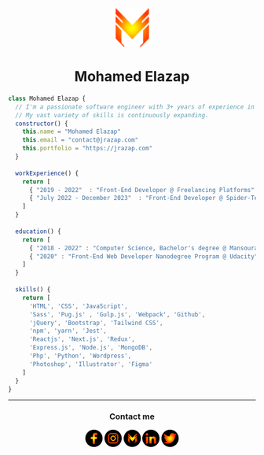 <div align="center">
  <a href="https://jrazap.com/">
    <img src="./assets/logo.png" height="80px" width="80px">
  </a>
</div>
<div align="center">
  <h1>Mohamed Elazap</h1>
</div>
<!-- <p align="center">
	<a href="https://app.daily.dev/jrazap"><img src="https://api.daily.dev/devcards/d1878312ebd940218c80de70f57159fb.png?r=slc" width="400" alt="Mohamed Elazap's Dev Card"/></a>
</p> -->

```javascript
class Mohamed Elazap {
  // I'm a passionate software engineer with 3+ years of experience in Front-End development :)
  // My vast variety of skills is continuously expanding.
  constructor() {
    this.name = "Mohamed Elazap"
    this.email = "contact@jrazap.com"
    this.portfolio = "https://jrazap.com"
  }

  workExperience() {
    return [
      { "2019 - 2022"  : "Front-End Developer @ Freelancing Platforms" },
      { "July 2022 - December 2023"  : "Front-End Developer @ Spider-Te8" }
    ]
  }

  education() {
    return [
      { "2018 - 2022" : "Computer Science, Bachelor's degree @ Mansoura University" },
      { "2020" : "Front-End Web Developer Nanodegree Program @ Udacity" }
    ]
  }

  skills() {
    return [
      'HTML', 'CSS', 'JavaScript',
      'Sass', 'Pug.js' , 'Gulp.js', 'Webpack', 'Github',
      'jQuery', 'Bootstrap', 'Tailwind CSS',
      'npm', 'yarn', 'Jest',
      'Reactjs', 'Next.js', 'Redux', 
      'Express.js', 'Node.js', 'MongoDB', 
      'Php', 'Python', 'Wordpress',
      'Photoshop', 'Illustrator', 'Figma'
    ]
  }
}
```

---

<!-- ## 📊 Github Stats

  <p align="center">
    <a href="https://github.com/anuraghazra/github-readme-stats"><img alt="Mohamed Elazap's Github Stats" src="https://github-readme-stats.vercel.app/api?username=jrazap&show_icons=true&count_private=true&theme=vision-friendly-dark" height="192px"/></a>
<br/>
  &nbsp;
	<img src="https://github-readme-stats.vercel.app/api/top-langs?username=jrazap&langs_count=10&show_icons=true&locale=en&layout=compact&theme=vision-friendly-dark" alt="jrazap" height="192px"/>
  <br/>
  </p>

---

## :trophy: Git profile Trophies

<p align="center"> 
	<a href="https://github.com/ryo-ma/github-profile-trophy"><img src="https://github-profile-trophy.vercel.app/?username=jrazap&layout=compact&theme=vision-friendly-dark" alt="Jrazap" /></a>
</p> -->

<div align="center">
  <span align="center"><h3>Contact me</h3></span>
  <span><a href="https://www.fb.com/jrazap1"><img src="./assets/fb.png" alt="" height="35px" width="35px"></a></span>
  <span><a href="https://www.instagram.com/jrazap/"><img src="./assets/instagram.png" alt="" height="35px" width="35px"></a></span>
  <span><a href="https://jrazap.com/"><img src="./assets/logo02.png" alt="" height="35px" width="35px"></a></span>
  <span><a href="https://www.linkedin.com/in/jrazap/"><img src="./assets/linkedin.png" alt="" height="35px" width="35px"></a></span>
  <span><a href="https://twitter.com/jrazap1"><img src="./assets/twitter.png" alt="" height="35px" width="35px"></a></span>
</div>
